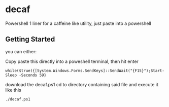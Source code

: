 # decaf
Powershell 1 liner for a caffeine like utility, just paste into a powershell

## Getting Started
you can either:

Copy paste this directly into a poweshell terminal, then hit enter
```
while($true){[System.Windows.Forms.SendKeys]::SendWait("{F15}");Start-Sleep -Seconds 59}
```

download the decaf.ps1 cd to directory containing said file and execute it like this
```
./decaf.ps1
```
